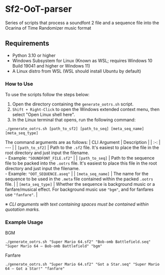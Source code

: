 # Sf2-OoT-parser
Series of scripts that process a soundfont 2 file and a sequence file into the Ocarina of Time Randomizer music format

## Requirements
- Python 3.10 or higher
- Windows Subsystem for Linux (Known as WSL; requires Windows 10 Build 19041 and higher or Windows 11)
- A Linux distro from WSL (WSL should install Ubuntu by default)

### How to Use

To use the scripts follow the steps below:
1. Open the directory containing the `generate_ootrs.sh` script.
2. `Shift + Right-Click` to open the Windows extended context menu, then select "Open Linux shell here".
3. In the Linux terminal that opens, run the following command:
```
./generate_ootrs.sh [path_to_sf2] [path_to_seq] [meta_seq_name] [meta_seq_type]
```

The command arguments are as follows:
| CLI Argument | Description |
| :-: | --- |
| `[path_to_sf2]` | Path to the `.sf2` file. It's easiest to place the file in the root directory and just input the filename.<br>- Example: `"SOUNDFONT_FILE.sf2"` |
| `[path_to_seq]` | Path to the sequence file to be packed into the `.ootrs` file. It's easiest to place this file in the root directory and just input the filename.<br>- Example: `"OOT_SEQUENCE.aseq"` |
| `[meta_seq_name]` | The name for the sequence to be used in the `.meta` file contained within the packed `.ootrs` file. |
| `[meta_seq_type]` | Whether the sequence is background music or a fanfare/musical effect. For background music use `"bgm"`, and for fanfares use `"fanfare"`. |

※ *CLI arguments with text containing spaces must be contained within quotation marks.*

### Example Usage  
BGM
```
./generate_ootrs.sh "Super Mario 64.sf2" "Bob-omb Battlefield.seq" "Super Mario 64 — Bob-omb Battlefield" "bgm"
```
Fanfare
```
./generate_ootrs.sh "Super Mario 64.sf2" "Got a Star.seq" "Super Mario 64 — Got a Star!" "fanfare"
```

